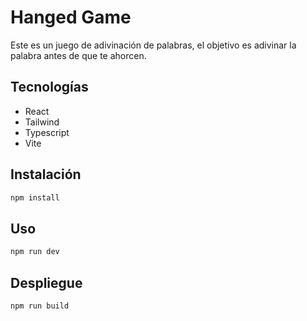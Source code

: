 # Hanged Game

Este es un juego de adivinación de palabras, el objetivo es adivinar la palabra antes de que te ahorcen.

## Tecnologías

- React
- Tailwind
- Typescript
- Vite

## Instalación

```bash
npm install
```

## Uso

```bash
npm run dev
```

## Despliegue

```bash
npm run build
```
